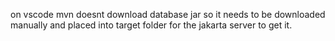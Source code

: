 on vscode mvn doesnt download database jar so it needs to be downloaded manually and placed into target folder for the jakarta server to get it.
